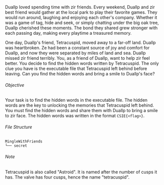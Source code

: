 Duallp loved spending time with zir friends. Every weekend, Duallp and zir best friend would gather at the local park to play their favorite games. They would run around, laughing and enjoying each other's company. Whether it was a game of tag, hide and seek, or simply chatting under the big oak tree, Duallp cherished these moments. The bond they shared grew stronger with each passing day, making every playtime a treasured memory.

One day, Duallp's friend, Tetracuspid, moved away to a far-off land. Duallp was heartbroken. Ze had been a constant source of joy and comfort for Duallp, and now they were separated by miles of land and sea. Duallp missed zir friend terribly. You, as a friend of Duallp, want to help zir feel better. You decide to find the hidden words written by Tetracuspid. The only clue you have is the executable file that Tetracuspid left behind before leaving. Can you find the hidden words and bring a smile to Duallp's face?

###### Objective

Your task is to find the hidden words in the executable file. The hidden words are the key to unlocking the memories that Tetracuspid left behind. You must find the hidden words and share them with Duallp to bring a smile to zir face. The hidden words was written in the format `CSIE{<flag>}`.

###### File Structure

```
MingleWithFriends
└── secret
```

###### Note

Tetracuspid is also called "Astroid". It is named after the number of cusps it has. The valve has four cusps, hence the name "tetracuspid".